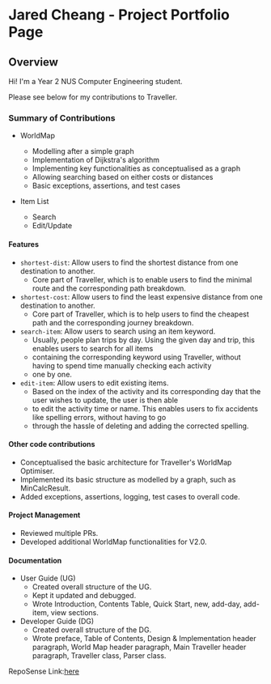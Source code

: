 # Jared Cheang - Project Portfolio Page

## Overview
Hi! I'm a Year 2 NUS Computer Engineering student.

Please see below for my contributions to Traveller.

### Summary of Contributions
* WorldMap
  * Modelling after a simple graph
  * Implementation of Dijkstra's algorithm
  * Implementing key functionalities as conceptualised as a graph 
  * Allowing searching based on either costs or distances
  * Basic exceptions, assertions, and test cases
  
* Item List
  * Search
  * Edit/Update

#### Features
* `shortest-dist`: Allow users to find the shortest distance from one destination to another.
  * Core part of Traveller, which is to enable users to find the minimal route and the corresponding path breakdown.
* `shortest-cost`: Allow users to find the least expensive distance from one destination to another.
  * Core part of Traveller, which is to help users to find the cheapest path and the corresponding journey breakdown.
* `search-item`: Allow users to search using an item keyword.
  * Usually, people plan trips by day. Using the given day and trip, this enables users to search for all items
  * containing the corresponding keyword using Traveller, without having to spend time manually checking each activity
  * one by one.
* `edit-item`: Allow users to edit existing items.
  * Based on the index of the activity and its corresponding day that the user wishes to update, the user is then able 
  * to edit the activity time or name. This enables users to fix accidents like spelling errors, without having to go 
  * through the hassle of deleting and adding the corrected spelling.

#### Other code contributions
* Conceptualised the basic architecture for Traveller's WorldMap Optimiser.
* Implemented its basic structure as modelled by a graph, such as MinCalcResult.
* Added exceptions, assertions, logging, test cases to overall code.

#### Project Management
* Reviewed multiple PRs.
* Developed additional WorldMap functionalities for V2.0.

#### Documentation
* User Guide (UG)
  * Created overall structure of the UG.
  * Kept it updated and debugged.
  * Wrote Introduction, Contents Table, Quick Start, new, add-day, add-item, view sections.
* Developer Guide (DG)
  * Created overall structure of the DG.
  * Wrote preface, Table of Contents, Design & Implementation header paragraph, World Map header paragraph,
    Main Traveller header paragraph, Traveller class, Parser class.

RepoSense Link:[here](https://nus-cs2113-ay2122s1.github.io/tp-dashboard/?search=jach23&sort=groupTitle&sortWithin=title&timeframe=commit&mergegroup=&groupSelect=groupByRepos&breakdown=false&since=2021-09-25)



